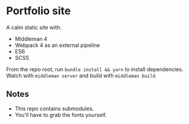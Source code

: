 # Portfolio site

A calm static site with:

* Middleman 4
* Webpack 4 as an external pipeline
* ES6
* SCSS

From the repo root, run `bundle install && yarn` to install dependencies. Watch with `middleman server` and build with `middleman build`.

## Notes

* This repo contains submodules.
* You'll have to grab the fonts yourself.

